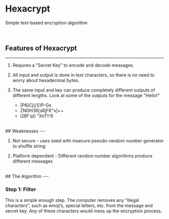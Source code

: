 # Hexacrypt
Simple text-based encryption algorithm

<br>

## Features of Hexacrypt
---

1. Requires a "Secret Key" to encode and decode messages.

2. All input and output is done in text characters, so there is no need to worry about hexadecimal bytes.

3. The same input and key can produce completely different outputs of different lengths. Look at some of the outputs for the message "Hello!"
   * |P6]Cj\\j\'E!P-Gs
   * ZNDH36[sRjFK"x]+~
   * i2Bf\`q{i "XnT\\^9

<br>
## Weaknesses
---

1. Not secure - uses seed with insecure pseudo-random number generator to shuffle string

2. Platform dependent - Different random number algorithms produce different messages

<br>
## The Algorithm
---

### Step 1: Filter
This is a simple enough step. The computer removes any “illegal characters”, such as emoji’s, special letters, etc. from the message and secret key. Any of these characters would mess up the encryption process.
